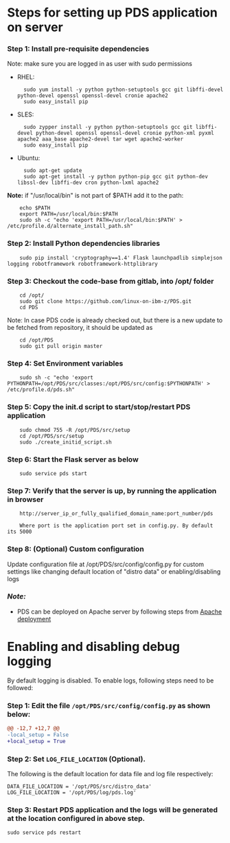 # Steps for setting up PDS application on server

### Step 1: Install pre-requisite dependencies
Note: make sure you are logged in as user with sudo permissions

* RHEL:

        sudo yum install -y python python-setuptools gcc git libffi-devel python-devel openssl openssl-devel cronie apache2
        sudo easy_install pip

* SLES:

        sudo zypper install -y python python-setuptools gcc git libffi-devel python-devel openssl openssl-devel cronie python-xml pyxml apache2 aaa_base apache2-devel tar wget apache2-worker
        sudo easy_install pip

* Ubuntu:

        sudo apt-get update
        sudo apt-get install -y python python-pip gcc git python-dev libssl-dev libffi-dev cron python-lxml apache2

**Note:** if "/usr/local/bin" is not part of $PATH add it to the path:

        echo $PATH
        export PATH=/usr/local/bin:$PATH
        sudo sh -c "echo 'export PATH=/usr/local/bin:$PATH' > /etc/profile.d/alternate_install_path.sh"

### Step 2: Install Python dependencies libraries

        sudo pip install 'cryptography==1.4' Flask launchpadlib simplejson logging robotframework robotframework-httplibrary


###  Step 3: Checkout the code-base from gitlab, into /opt/ folder

        cd /opt/
        sudo git clone https://github.com/linux-on-ibm-z/PDS.git
        cd PDS

Note: In case PDS code is already checked out, but there is a new update to be fetched from repository, it should be updated as

        cd /opt/PDS
        sudo git pull origin master

###  Step 4: Set Environment variables
            
        sudo sh -c "echo 'export PYTHONPATH=/opt/PDS/src/classes:/opt/PDS/src/config:$PYTHONPATH' > /etc/profile.d/pds.sh"

###  Step 5: Copy the init.d script to start/stop/restart PDS application
        sudo chmod 755 -R /opt/PDS/src/setup
        cd /opt/PDS/src/setup
        sudo ./create_initid_script.sh    
        
###  Step 6: Start the Flask server as below

        sudo service pds start

###  Step 7: Verify that the server is up, by running the application in browser
        http://server_ip_or_fully_qualified_domain_name:port_number/pds
        
        Where port is the application port set in config.py. By default its 5000

###  Step 8: (Optional) Custom configuration
Update configuration file at /opt/PDS/src/config/config.py for custom settings like changing default location of "distro data" or enabling/disabling logs


### _**Note:**_
* PDS can be deployed on Apache server by following steps from [Apache deployment](ApacheDeployment.md)

# Enabling and disabling debug logging

By default logging is disabled. To enable logs, following steps need to be followed:

### Step 1: Edit the file `/opt/PDS/src/config/config.py` as shown below:
```diff
@@ -12,7 +12,7 @@
-local_setup = False
+local_setup = True

```
### Step 2: Set `LOG_FILE_LOCATION` (Optional).

The following is the default location for data file and log file respectively:

	DATA_FILE_LOCATION = '/opt/PDS/src/distro_data'
	LOG_FILE_LOCATION = '/opt/PDS/log/pds.log'

### Step 3: Restart PDS application and the logs will be generated at the location configured in above step.

	sudo service pds restart
